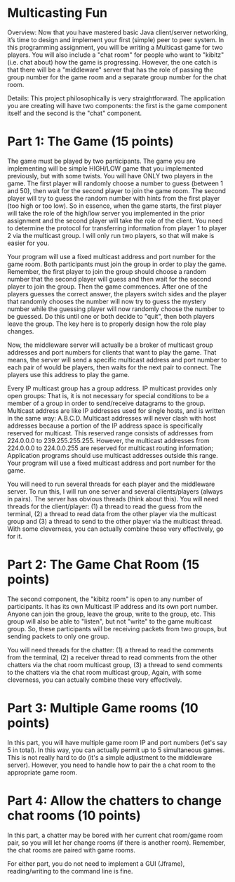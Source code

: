 # Multicasting Fun #
Overview: Now that you have mastered basic Java client/server networking, it’s time to design and implement your first (simple) peer to peer system. In this programming assignment, you will be writing a Multicast game for two players. You will also include a "chat room" for people who want to "kibitz" (i.e. chat about) how the game is progressing. However, the one catch is that there will be a "middleware" server that has the role of passing the group number for the game room and a separate group number for the chat room.

Details: This project philosophically is very straightforward. The application you are creating will have two components: the first is the game component itself and the second is the "chat" component.

# Part 1: The Game (15 points) #

The game must be played by two participants. The game you are implementing will be simple HIGH/LOW game that you implemented previously, but with some twists. You will have ONLY two players in the game. The first player will randomly choose a number to guess (between 1 and 50), then wait for the second player to join the game room. The second player will try to guess the random number with hints from the first player (too high or too low).  So in essence, when the game starts, the first player will take the role of the high/low server you implemented in the prior assignment and the second player will take the role of the client. You need to determine the protocol for transferring information from player 1 to player 2 via the multicast group. I will only run two players, so that will make is easier for you.

Your program will use a fixed multicast address and port number for the game room. Both participants must join the group in order to play the game. Remember, the first player to join the group should choose a random number that the second player will guess and then wait for the second player to join the group.  Then the game commences. After one of the players  guesses the correct answer, the players switch sides and the player that randomly chooses the number will now try to guess the mystery number while the guessing player will now randomly choose the number to be guessed. Do this until one or both decide to "quit", then both players leave the group. The key here is to properly design how the role play changes.

Now, the middleware server will actually be a broker of multicast group addresses and port numbers for clients that want to play the game. That means, the server will send a specific multicast address and port number to each pair of would be players, then waits for the next pair to connect. The players use this address to play the game.

Every IP multicast group has a group address. IP multicast provides only open groups: That is, it is not necessary for special conditions to be a member of a group in order to send/receive datagrams to the group. Multicast address are like IP addresses used for single hosts, and is written in the same way: A.B.C.D. Multicast addresses will never clash with host addresses because a portion of the IP address space is specifically reserved for multicast. This reserved range consists of addresses from 224.0.0.0 to 239.255.255.255. However, the multicast addresses from 224.0.0.0 to 224.0.0.255 are reserved for multicast routing information; Application programs should use multicast addresses outside this range. Your program will use a fixed multicast address and port number for the game.

You will need to run several threads for each player and the middleware server.  To run this, I will run one server and several clients/players (always in pairs). The server has obvious threads (think about this). You will need threads for the client/player: (1) a thread to read the guess from the terminal, (2) a  thread to read data from the other player via the multicast group and (3) a  thread to send to the other player via the multicast thread. With some cleverness, you can actually combine these very effectively, go for it.

# Part 2: The Game Chat Room (15 points) #

The second component, the "kibitz room" is open to any number of participants. It has its own Multicast IP address and its own port number. Anyone can join the group, leave the group, write to the group, etc. This group will also be able to "listen", but not "write" to the game multicast group. So, these participants will be receiving packets from two groups, but sending packets to only one group.

You will need threads for the chatter: (1) a  thread to read the comments from the terminal, (2) a receiver thread to read comments from the other chatters via the chat room multicast group, (3) a thread to send comments to the chatters via the chat room multicast group, Again, with some cleverness, you can actually combine these very effectively.

# Part 3: Multiple Game rooms (10 points) #

In this part, you will have multiple game room IP and port numbers (let's say 5 in total). In this way, you can actually permit up to 5 simultaneous games. This is not really hard to do (it's a simple adjustment to the middleware server). However, you need to handle how to pair the a chat room to the appropriate game room.

# Part 4: Allow the chatters to change chat rooms (10 points) #

In this part, a chatter may be bored with her current chat room/game room pair, so you will let her change rooms (if there is another room). Remember, the chat rooms are paired with game rooms.

For either part, you do not need to implement a GUI (Jframe), reading/writing to the command line is fine.
